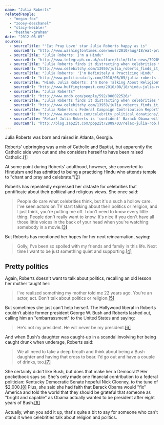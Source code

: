 ```yaml
---
name: "Julia Roberts"
relatedPeople:
  - "megan-fox"
  - "zooey-deschanel"
  - "stacy-keibler"
  - "heather-graham"
date: "2012-06-05"
sources:
  - sourceTitle: "'Eat Pray Love' star Julia Roberts happy as is"
    sourceUrl: "http://www.washingtontimes.com/news/2010/aug/18/eat-pray-love-star-julia-roberts-happy-as-is/"
  - sourceTitle: "Julia Roberts: I'm a Hindu"
    sourceUrl: "http://www.telegraph.co.uk/culture/film/film-news/7928961/Julia-Roberts-Im-a-Hindu.html"
  - sourceTitle: "Julia Roberts finds it distracting when celebrities talk politics or religion"
    sourceUrl: "http://www.celebitchy.com/13950/julia_roberts_finds_it_distracting_when_celebrities_talk_politics_or_religion/"
  - sourceTitle: "Julia Roberts: 'I'm Definitely a Practicing Hindu"
    sourceUrl: "http://www.politicsdaily.com/2010/08/05/julia-roberts-is-a-practicing-hindu-move-over-george-harriso/"
  - sourceTitle: "Hindu Julia Roberts: I'm Done Talking About Religion"
    sourceUrl: "http://www.huffingtonpost.com/2010/08/18/hindu-julia-roberts-im-do_n_685893.html"
  - sourceTitle: "Julia Roberts"
    sourceUrl: "http://www.nndb.com/people/592/000022526/"
  - sourceTitle: "Julia Roberts finds it distracting when celebrities talk politics or religion"
    sourceUrl: "http://www.celebitchy.com/13950/julia_roberts_finds_it_distracting_when_celebrities_talk_politics_or_religion/"
  - sourceTitle: "Julia Roberts's Federal Campaign Contribution Report"
    sourceUrl: "http://www.newsmeat.com/celebrity_political_donations/Julia_Roberts.php"
  - sourceTitle: "Relax! Julia Roberts is 'confident' Barack Obama will fix recession"
    sourceUrl: "http://blog.zap2it.com/pop2it/2009/03/relax-julia-rob.html"
---
```


Julia Roberts was born and raised in Atlanta, Georgia.

Roberts' upbringing was a mix of Catholic and Baptist, but apparently the Catholic side won out and she considers herself to have been raised Catholic.<a class="source-citation" href="http://www.washingtontimes.com/news/2010/aug/18/eat-pray-love-star-julia-roberts-happy-as-is/" title="&apos;Eat Pray Love&apos; star Julia Roberts happy as is">[1]</a>

At some point during Roberts' adulthood, however, she converted to Hinduism and has admitted to being a practicing Hindu who attends temple to "chant and pray and celebrate."<a class="source-citation" href="http://www.telegraph.co.uk/culture/film/film-news/7928961/Julia-Roberts-Im-a-Hindu.html" title="Julia Roberts: I&apos;m a Hindu">[2]</a>

Roberts has repeatedly expressed her distaste for celebrities that pontificate about their political and religious views. She once said:

>People do care what celebrities think, but it's a such a hollow care. I've seen actors on TV start talking about their politics or religion, and I just think, you're putting me off. I don't need to know every little thing. People don't really want to know. It's nice if you don't have all those little voices in the back of your head when you're watching somebody in a movie.<a class="source-citation" href="http://www.celebitchy.com/13950/julia_roberts_finds_it_distracting_when_celebrities_talk_politics_or_religion/" title="Julia Roberts finds it distracting when celebrities talk politics or religion">[3]</a>

But Roberts has mentioned her hopes for her next reincarnation, saying:

>Golly, I've been so spoiled with my friends and family in this life. Next time I want to be just something quiet and supporting.<a class="source-citation" href="http://www.politicsdaily.com/2010/08/05/julia-roberts-is-a-practicing-hindu-move-over-george-harriso/" title="Julia Roberts: &apos;I&apos;m Definitely a Practicing Hindu">[4]</a>

## Pretty politics

Again, Roberts doesn't want to talk about politics, recalling an old lesson her mother taught her:

>I've realized something my mother told me 22 years ago. You're an actor, act. Don't talk about politics or religion.<a class="source-citation" href="http://www.huffingtonpost.com/2010/08/18/hindu-julia-roberts-im-do_n_685893.html" title="Hindu Julia Roberts: I&apos;m Done Talking About Religion">[5]</a>

But sometimes she just can't help herself. The Hollywood liberal in Roberts couldn't abide former president George W. Bush and Roberts lashed out, calling him an "embarrassment" to the United States and saying:

>He's not my president. He will never be my president.<a class="source-citation" href="http://www.nndb.com/people/592/000022526/" title="Julia Roberts">[6]</a>

And when Bush's daughter was caught-up in a scandal involving her being caught drunk when underage, Roberts said:

>We all need to take a deep breath and think about being a Bush daughter and having that cross to bear. I'd go out and have a couple of drinks, too.<a class="source-citation" href="http://www.celebitchy.com/13950/julia_roberts_finds_it_distracting_when_celebrities_talk_politics_or_religion/" title="Julia Roberts finds it distracting when celebrities talk politics or religion">[7]</a>

She certainly didn't like Bush, but does that make her a Democrat? Her pocketbook says so. She's only made one financial contribution to a federal politician: Kentucky Democratic Senate hopeful Nick Clooney, to the tune of $2,000.<a class="source-citation" href="http://www.newsmeat.com/celebrity_political_donations/Julia_Roberts.php" title="Julia Roberts&apos;s Federal Campaign Contribution Report">[8]</a> Plus, she said she had faith that Barack Obama would "fix" America and told the world that they should be grateful that someone as "bright and capable" as Obama actually wanted to be president after eight years of Bush.<a class="source-citation" href="http://blog.zap2it.com/pop2it/2009/03/relax-julia-rob.html" title="Relax! Julia Roberts is &apos;confident&apos; Barack Obama will fix recession">[9]</a>

Actually, when you add it up, that's quite a bit to say for someone who can't stand it when celebrities talk about religion and politics.